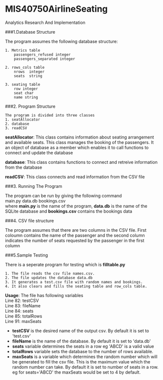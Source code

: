 # MIS40750AirlineSeating
Analytics Research And Implementation

###1.Database Structure

The program assumes the following database structure:
    
    1. Metrics table
        passengers_refused integer
        passengers_separated integer
    
    2. rows_cols table
        nrows  integer
        seats  string
    
    3. seating table
        row integer
        seat char
        name string

###2. Program Structure

    The program is divided into three classes
    1. seatAllocator
    2. database
    3. readCSV
         
__seatAllocator__: This class contains information about seating arrangement and available seats. This class manages the booking of the passengers. It   an object of database as a member which enables it to call functions to connect and update the database

__database__: This class contains functions to connect and retreive information from the database

__readCSV__: This class connects and read information from the CSV file


###3. Running The Program

The program can be run by giving the following command  
    main.py data.db bookings.csv  
where __main.py__ is the name of the program, __data.db__ is the name of the SQLite database and __bookings.csv__ contains the bookings data

###4. CSV file structure

The program assumes that there are two columns in the CSV file. First coloumn contains the name of the passenger and the second column indicates the number of seats requested by the passenger in the first column

###5.Sample Testing

There is a seperate program for testing which is __filltable.py__

    1. The file reads the csv file names.csv.
    2. The file updates the database data.db
    3. It generates a test.csv file with random names and bookings.
    4. It also clears and fills the seating table and row_cols table.

__Usage__:
The file has following variables  
    Line 82: testCSV  
    Line 83: fileName  
    Line 84: seats  
    Line 85: totalRows  
    Line 91: maxSeats  

* __testCSV__ is the desired name of the output csv. By default it is set to 'test.csv'
* __fileName__ is the name of the database. By default it is set to 'data.db'
* __seats__ variable determines the seats in a row eg 'ABCD' is a valid value
* __totalRows__ variable sets the database to the number of rows available.
* __maxSeats__ is a variable which determines the random number which will be generated to fill the csv file. This is the maximum value which the random number can take. By default it is set to number of seats in a row. eg for seats='ABCD' the maxSeats would be set to 4 by default.


